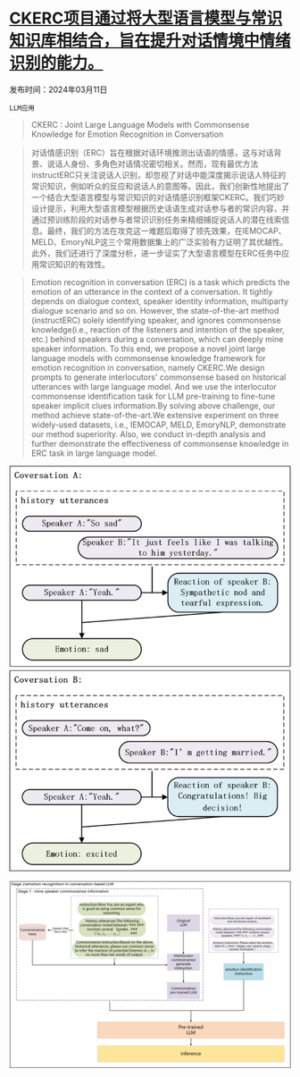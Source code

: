 # [CKERC项目通过将大型语言模型与常识知识库相结合，旨在提升对话情境中情绪识别的能力。](https://arxiv.org/abs/2403.07260)

发布时间：2024年03月11日

`LLM应用`

> CKERC : Joint Large Language Models with Commonsense Knowledge for Emotion Recognition in Conversation

> 对话情感识别（ERC）旨在根据对话环境推测出话语的情感，这与对话背景、说话人身份、多角色对话情况密切相关。然而，现有最优方法instructERC只关注说话人识别，却忽视了对话中能深度揭示说话人特征的常识知识，例如听众的反应和说话人的意图等。因此，我们创新性地提出了一个结合大型语言模型与常识知识的对话情感识别框架CKERC。我们巧妙设计提示，利用大型语言模型根据历史话语生成对话参与者的常识内容，并通过预训练阶段的对话参与者常识识别任务来精细捕捉说话人的潜在线索信息。最终，我们的方法在攻克这一难题后取得了领先效果，在IEMOCAP、MELD、EmoryNLP这三个常用数据集上的广泛实验有力证明了其优越性。此外，我们还进行了深度分析，进一步证实了大型语言模型在ERC任务中应用常识知识的有效性。

> Emotion recognition in conversation (ERC) is a task which predicts the emotion of an utterance in the context of a conversation. It tightly depends on dialogue context, speaker identity information, multiparty dialogue scenario and so on. However, the state-of-the-art method (instructERC) solely identifying speaker, and ignores commonsense knowledge(i.e., reaction of the listeners and intention of the speaker, etc.) behind speakers during a conversation, which can deeply mine speaker information. To this end, we propose a novel joint large language models with commonsense knowledge framework for emotion recognition in conversation, namely CKERC.We design prompts to generate interlocutors' commonsense based on historical utterances with large language model. And we use the interlocutor commonsense identification task for LLM pre-training to fine-tune speaker implicit clues information.By solving above challenge, our method achieve state-of-the-art.We extensive experiment on three widely-used datasets, i.e., IEMOCAP, MELD, EmoryNLP, demonstrate our method superiority. Also, we conduct in-depth analysis and further demonstrate the effectiveness of commonsense knowledge in ERC task in large language model.

![CKERC项目通过将大型语言模型与常识知识库相结合，旨在提升对话情境中情绪识别的能力。](../../../paper_images/2403.07260/figure1.1.png)

![CKERC项目通过将大型语言模型与常识知识库相结合，旨在提升对话情境中情绪识别的能力。](../../../paper_images/2403.07260/figure_change.png)